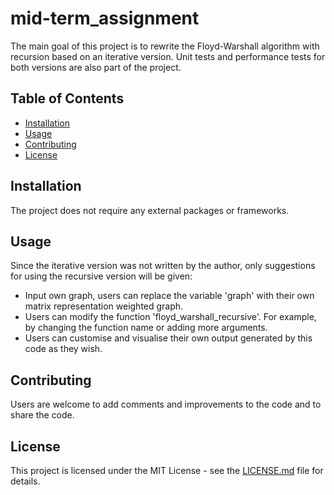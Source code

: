 # mid-term_assignment

The main goal of this project is to rewrite the Floyd-Warshall algorithm with recursion based on an iterative version. Unit tests and performance tests for both versions are also part of the project.

## Table of Contents

- [Installation](#installation)
- [Usage](#usage)
- [Contributing](#contributing)
- [License](#license)

## Installation

The project does not require any external packages or frameworks.

## Usage

Since the iterative version was not written by the author, only suggestions for using the recursive version will be given: 
- Input own graph, users can replace the variable 'graph' with their own matrix representation weighted graph.
- Users can modify the function 'floyd_warshall_recursive'. For example, by changing the function name or adding more arguments.
- Users can customise and visualise their own output generated by this code as they wish.

## Contributing

Users are welcome to add comments and improvements to the code and to share the code. 

## License

This project is licensed under the MIT License - see the [LICENSE.md](LICENSE.md) file for details.